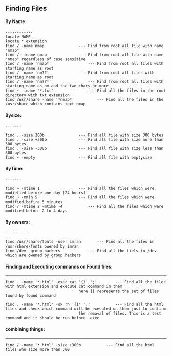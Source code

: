 	
Finding Files
------------------------
#### By Name:
	------------	
	locate NAME
	locate *.extension
	find / -name nmap				---	Find from root all file with name "nmap"
	find / -iname nmap				---	Find from root all file with name "nmap" regardless of case sensitive
	find / -name 'nmap*'				---	Find from root all files with starting name as root
	find / -name 'nm??'				---	Find from root all files with starting name as root
	find / -name 'nm??*'				---	Find from root all files with starting name as nm and the two chars or more
	find ~ -iname '*.txt'				---	Find all the files in the root directory with txt extension
	find /usr/share -name '*nmap*'			---	Find all the files in the /usr/share which contains text nmap
	
#### Bysize:
	-------
	
	find . -size 300b				---	Find all file with size 300 bytes
	find . -size +300b				---	Find all file with size more than 300 bytes
	find . -size -300b				---	Find all file with size less than 300 bytes
	find ~ -empty 					---	Find all file with emptysize
	
	
#### ByTime:
	-------
	
	find ~ -mtime 1					---	Find all the files which were modiefied before one day [24 hours]
	find ~ -mmin 5					---	Find all the files which were modified befire 5 minutes
	find / -mtime 2 -mtime -4 			---	Find all the files which were modified before 2 to 4 days
	
	
#### By owners:
	----------
	
	find /usr/share/fonts -user imran		---	Find all the files in /usr/share/fonts owened by imran
	find /dev -group hackers			---	Find all the fiels in /dev which are owened by group hackers
	
	
#### Finding and Executing commands on Found files:
----------------------------------------------
	
	find . -name '*.html' -exec cat '{}' ';'		---	Find all the files with html extension and execute cat command in them
									here {} represents the set of files found by found command
	
	find . -name '*.html' -ok rn '{}' ';'			---	Find all the html files and check which command will be executed on them just to confirm
									the removal of files. This is a test command and it should be run before -exec
	
	
	
#### combining things:
-----------------
	find / -name '*.html' -size +300b 			---	Find all the html files who size more than 300
	 
	
